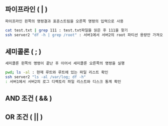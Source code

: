 ## 파이프라인 ( | )
```bash
파이프라인 왼쪽의 명령결과 표준스트림을 오른쪽 명령의 입력으로 사용

cat test.txt | grep 111 : test.txt파일을 읽은 후 111을 찾기
ssh server2 "df -h | grep /root" : 서버1에서 서버2의 root 파티션 용량만 가져오기
```

## 세미콜론 ( ; )
```bash
세미콜론 왼쪽의 명령이 끝난 후 이어서 세미콜론 오른쪽의 명령을 실행

pwd; ls -al : 현재 루트와 루트에 있는 파일 리스트 확인
ssh server2 "ls -al /var/log; df -h" 
: 서버1에서 서버2의 로그 디렉토리 파일 리스트와 디스크 통계 확인
```

## AND 조건 ( && )

## OR 조건 ( || )